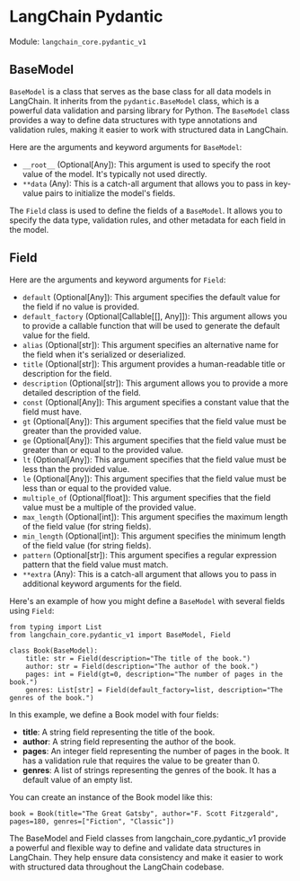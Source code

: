# LangChain Pydantic

Module: `langchain_core.pydantic_v1`

## BaseModel
`BaseModel` is a class that serves as the base class for all data models in LangChain. It inherits from the `pydantic.BaseModel` class, which is a powerful data validation and parsing library for Python. The `BaseModel` class provides a way to define data structures with type annotations and validation rules, making it easier to work with structured data in LangChain.

Here are the arguments and keyword arguments for `BaseModel`:

- `__root__` (Optional[Any]): This argument is used to specify the root value of the model. It's typically not used directly.
- `**data` (Any): This is a catch-all argument that allows you to pass in key-value pairs to initialize the model's fields.

The `Field` class is used to define the fields of a `BaseModel`. It allows you to specify the data type, validation rules, and other metadata for each field in the model.

## Field
Here are the arguments and keyword arguments for `Field`:

- `default` (Optional[Any]): This argument specifies the default value for the field if no value is provided.
- `default_factory` (Optional[Callable[[], Any]]): This argument allows you to provide a callable function that will be used to generate the default value for the field.
- `alias` (Optional[str]): This argument specifies an alternative name for the field when it's serialized or deserialized.
- `title` (Optional[str]): This argument provides a human-readable title or description for the field.
- `description` (Optional[str]): This argument allows you to provide a more detailed description of the field.
- `const` (Optional[Any]): This argument specifies a constant value that the field must have.
- `gt` (Optional[Any]): This argument specifies that the field value must be greater than the provided value.
- `ge` (Optional[Any]): This argument specifies that the field value must be greater than or equal to the provided value.
- `lt` (Optional[Any]): This argument specifies that the field value must be less than the provided value.
- `le` (Optional[Any]): This argument specifies that the field value must be less than or equal to the provided value.
- `multiple_of` (Optional[float]): This argument specifies that the field value must be a multiple of the provided value.
- `max_length` (Optional[int]): This argument specifies the maximum length of the field value (for string fields).
- `min_length` (Optional[int]): This argument specifies the minimum length of the field value (for string fields).
- `pattern` (Optional[str]): This argument specifies a regular expression pattern that the field value must match.
- `**extra` (Any): This is a catch-all argument that allows you to pass in additional keyword arguments for the field.

Here's an example of how you might define a `BaseModel` with several fields using `Field`:
```
from typing import List
from langchain_core.pydantic_v1 import BaseModel, Field

class Book(BaseModel):
    title: str = Field(description="The title of the book.")
    author: str = Field(description="The author of the book.")
    pages: int = Field(gt=0, description="The number of pages in the book.")
    genres: List[str] = Field(default_factory=list, description="The genres of the book.")
```

In this example, we define a Book model with four fields:

 - **title**: A string field representing the title of the book.
 - **author**: A string field representing the author of the book.
 - **pages**: An integer field representing the number of pages in the book. It has a validation rule that requires the value to be greater than 0.
 - **genres**: A list of strings representing the genres of the book. It has a default value of an empty list.

You can create an instance of the Book model like this:
```
book = Book(title="The Great Gatsby", author="F. Scott Fitzgerald", pages=180, genres=["Fiction", "Classic"])
```

The BaseModel and Field classes from langchain_core.pydantic_v1 provide a powerful and flexible way to define and validate data structures in LangChain. They help ensure data consistency and make it easier to work with structured data throughout the LangChain codebase.